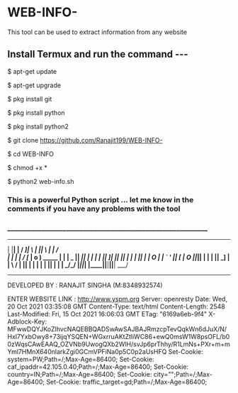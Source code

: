 # WEB-INFO-
This tool can be used to extract information from any website

## Install Termux and run the command ---

$ apt-get update

$ apt-get upgrade

$ pkg install git

$ pkg install python

$ pkg install python2

$ git clone https://github.com/Ranajit199/WEB-INFO-

$ cd WEB-INFO

$ chmod +x *

$ python2 web-info.sh


### This is a powerful Python script ... let me know in the comments if you have any problems with the tool

### __________________________________________________________

__    __    ___  ____         ____  ____   _____   ___
|  |__|  |  /  _]|    \       |    ||    \ |     | /   \
|  |  |  | /  [_ |  o  ) _____ |  | |  _  ||   __||     |
|  |  |  ||    _]|     ||     ||  | |  |  ||  |_  |  O  |
|  `  '  ||   [_ |  O  ||_____||  | |  |  ||   _] |     |
 \      / |     ||     |       |  | |  |  ||  |   |     |
  \_/\_/  |_____||_____|      |____||__|__||__|    \___/


__________________________________________________________

DEVELOPED BY : RANAJIT SINGHA (M:8348932574)



ENTER WEBSITE LINK : http://www.yspm.org
Server: openresty
Date: Wed, 20 Oct 2021 03:35:08 GMT
Content-Type: text/html
Content-Length: 2548
Last-Modified: Fri, 15 Oct 2021 16:06:03 GMT
ETag: "6169a6eb-9f4"
X-Adblock-Key: MFwwDQYJKoZIhvcNAQEBBQADSwAwSAJBAJRmzcpTevQqkWn6dJuX/N/Hxl7YxbOwy8+73ijqYSQEN+WGxrruAKtZtliWC86+ewQ0msW1W8psOFL/b00zWqsCAwEAAQ_OZVNb9UwogQXb2WlH/svJp6prThhy/R1LmNs+PXr+m+mYml7HMnX640nlarkZgi0GCmVPFiNa0p5C0p2aUsHFQ
Set-Cookie: system=PW;Path=/;Max-Age=86400;
Set-Cookie: caf_ipaddr=42.105.0.40;Path=/;Max-Age=86400;
Set-Cookie: country=IN;Path=/;Max-Age=86400;
Set-Cookie: city="";Path=/;Max-Age=86400;
Set-Cookie: traffic_target=gd;Path=/;Max-Age=86400;

